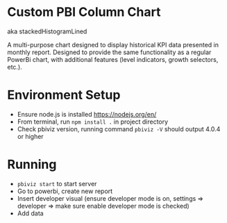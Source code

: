 # Custom PBI Column Chart
aka stackedHistogramLined

A multi-purpose chart designed to display historical KPI data presented in monthly report. 
Designed to provide the same functionality as a regular PowerBi chart, with additional features (level indicators, growth selectors, etc.).

# Environment Setup
- Ensure node.js is installed https://nodejs.org/en/
- From terminal, run `npm install .` in project directory
- Check pbiviz version, running command `pbiviz -V` should output 4.0.4 or higher

# Running
- `pbiviz start` to start server
- Go to powerbi, create new report
- Insert developer visual (ensure developer mode is on, settings => developer => make sure enable developer mode is checked)
- Add data
